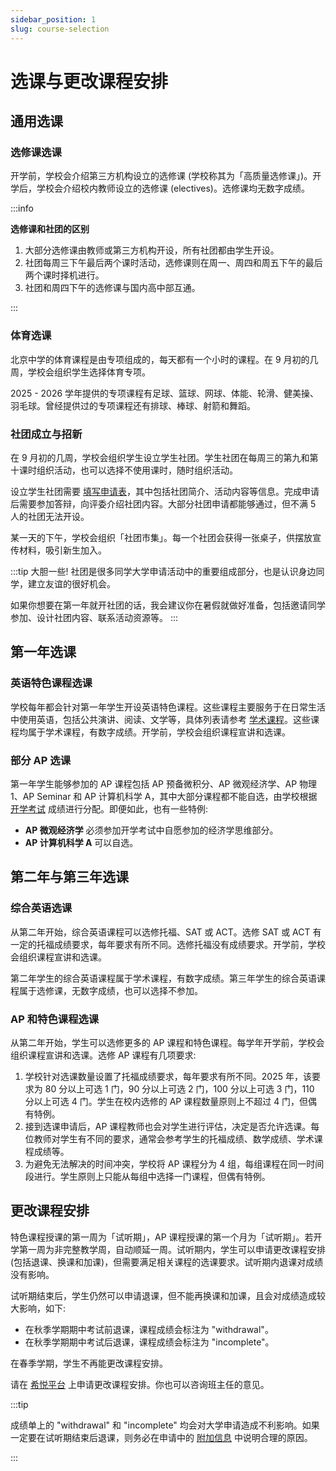 ```yaml
---
sidebar_position: 1
slug: course-selection
---
```


# 选课与更改课程安排

## 通用选课

### 选修课选课

开学前，学校会介绍第三方机构设立的选修课 (学校称其为「高质量选修课」)。开学后，学校会介绍校内教师设立的选修课 (electives)。选修课均无数字成绩。

:::info

**选修课和社团的区别**

1. 大部分选修课由教师或第三方机构开设，所有社团都由学生开设。
2. 社团每周三下午最后两个课时活动，选修课则在周一、周四和周五下午的最后两个课时择机进行。
3. 社团和周四下午的选修课与国内高中部互通。

:::

### 体育选课

北京中学的体育课程是由专项组成的，每天都有一个小时的课程。在 9 月初的几周，学校会组织学生选择体育专项。

2025 - 2026 学年提供的专项课程有足球、篮球、网球、体能、轮滑、健美操、羽毛球。曾经提供过的专项课程还有排球、棒球、射箭和舞蹈。

### 社团成立与招新

在 9 月初的几周，学校会组织学生设立学生社团。学生社团在每周三的第九和第十课时组织活动，也可以选择不使用课时，随时组织活动。

设立学生社团需要 [填写申请表](/procedures/student-club)，其中包括社团简介、活动内容等信息。完成申请后需要参加答辩，向评委介绍社团内容。大部分社团申请都能够通过，但不满 5 人的社团无法开设。

某一天的下午，学校会组织「社团市集」。每一个社团会获得一张桌子，供摆放宣传材料，吸引新生加入。

:::tip
大胆一些! 社团是很多同学大学申请活动中的重要组成部分，也是认识身边同学，建立友谊的很好机会。

如果你想要在第一年就开社团的话，我会建议你在暑假就做好准备，包括邀请同学参加、设计社团内容、联系活动资源等。
:::

## 第一年选课

### 英语特色课程选课

学校每年都会针对第一年学生开设英语特色课程。这些课程主要服务于在日常生活中使用英语，包括公共演讲、阅读、文学等，具体列表请参考 [学术课程](/basic-information/courses)。这些课程均属于学术课程，有数字成绩。开学前，学校会组织课程宣讲和选课。

### 部分 AP 选课

第一年学生能够参加的 AP 课程包括 AP 预备微积分、AP 微观经济学、AP 物理 1、AP Seminar 和 AP 计算机科学 A，其中大部分课程都不能自选，由学校根据 [开学考试](/freshmen-timeline/entry-exam) 成绩进行分配。即便如此，也有一些特例:

* **AP 微观经济学** 必须参加开学考试中自愿参加的经济学思维部分。
* **AP 计算机科学 A** 可以自选。

## 第二年与第三年选课

### 综合英语选课

从第二年开始，综合英语课程可以选修托福、SAT 或 ACT。选修 SAT 或 ACT 有一定的托福成绩要求，每年要求有所不同。选修托福没有成绩要求。开学前，学校会组织课程宣讲和选课。

第二年学生的综合英语课程属于学术课程，有数字成绩。第三年学生的综合英语课程属于选修课，无数字成绩，也可以选择不参加。

### AP 和特色课程选课

从第二年开始，学生可以选修更多的 AP 课程和特色课程。每学年开学前，学校会组织课程宣讲和选课。选修 AP 课程有几项要求:

1. 学校针对选课数量设置了托福成绩要求，每年要求有所不同。2025 年，该要求为 80 分以上可选 1 门，90 分以上可选 2 门，100 分以上可选 3 门，110 分以上可选 4 门。学生在校内选修的 AP 课程数量原则上不超过 4 门，但偶有特例。
2. 接到选课申请后，AP 课程教师也会对学生进行评估，决定是否允许选课。每位教师对学生有不同的要求，通常会参考学生的托福成绩、数学成绩、学术课程成绩等。
3. 为避免无法解决的时间冲突，学校将 AP 课程分为 4 组，每组课程在同一时间段进行。学生原则上只能从每组中选择一门课程，但偶有特例。

## 更改课程安排

特色课程授课的第一周为「试听期」，AP 课程授课的第一个月为「试听期」。若开学第一周为非完整教学周，自动顺延一周。试听期内，学生可以申请更改课程安排 (包括退课、换课和加课)，但需要满足相关课程的选课要求。试听期内退课对成绩没有影响。

试听期结束后，学生仍然可以申请退课，但不能再换课和加课，且会对成绩造成较大影响，如下:

* 在秋季学期期中考试前退课，课程成绩会标注为 "withdrawal"。
* 在秋季学期期中考试后退课，课程成绩会标注为 "incomplete"。

在春季学期，学生不再能更改课程安排。

请在 [希悦平台](https://bjzxgjb.seiue.com) 上申请更改课程安排。你也可以咨询班主任的意见。


:::tip

成绩单上的 "withdrawal" 和 "incomplete" 均会对大学申请造成不利影响。如果一定要在试听期结束后退课，则务必在申请中的 [附加信息](/college-application/others#附加信息) 中说明合理的原因。

:::
